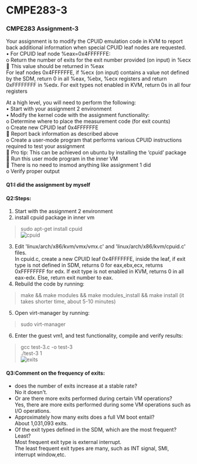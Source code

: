 # CMPE283-3

### CMPE283 Assignment-3  
Your assignment is to modify the CPUID emulation code in KVM to report back additional information when special CPUID leaf nodes are requested.  
•	For CPUID leaf node %eax=0x4FFFFFFE:  
o	Return the number of exits for the exit number provided (on input) in %ecx  
	This value should be returned in %eax  
For leaf nodes 0x4FFFFFFE, if %ecx (on input) contains a value not defined by the SDM, return 0 in all %eax, %ebx, %ecx registers and return 0xFFFFFFFF in %edx. For exit types not enabled in KVM, return 0s in all four registers  

At a high level, you will need to perform the following:  
•	Start with your assignment 2 environment  
•	Modify the kernel code with the assignment functionality:  
o	Determine where to place the measurement code (for exit counts)  
o	Create new CPUID leaf 0x4FFFFFFE  
	Report back information as described above  
o	Create a user-mode program that performs various CPUID instructions required to test your assignment  
	Pro tip: This can be achieved on ubuntu by installing the ‘cpuid’ package  
	Run this user mode program in the inner VM  
	There is no need to insmod anything like assignment 1 did  
o	Verify proper output  

#### Q1:I did the assignment by myself

#### Q2:Steps: 
1. Start with the assignment 2 environment   
2. install cpuid package in inner vm    
> sudo apt-get install cpuid  
![cpuid](https://user-images.githubusercontent.com/33148410/102020770-2b5a6100-3d30-11eb-9255-a62286e0cbf7.jpg)  
3. Edit 'linux/arch/x86/kvm/vmx/vmx.c' and 'linux/arch/x86/kvm/cpuid.c' files.  
In cpuid.c, create a new CPUID leaf 0x4FFFFFFE, inside the leaf, if exit type is not defined in SDM, returns 0 for eax,ebx,ecx, returns 0xFFFFFFFF for edx. If exit type is not enabled in KVM,  returns 0 in all eax-edx. Else, return exit number to eax.  
4. Rebuild the code by running:  
> make && make modules && make modules_install && make install (it takes shorter time, about 5-10 minutes)  
5. Open virt-manager by running:  
> sudo virt-manager  
6. Enter the guest vm1, and test functionality, compile and verify results:  
> gcc test-3.c -o test-3  
./test-3 1  
![exits](https://user-images.githubusercontent.com/33148410/102027990-b6515080-3d5c-11eb-891d-1e1d173c60ef.jpg)  

#### Q3:Comment on the frequency of exits:
- does the number of exits increase at a stable rate?  
No it doesn't.  
- Or are there more exits performed during certain VM operations?  
Yes, there are more exits performed during some VM operations such as I/O operations.  
- Approximately how many exits does a full VM boot entail?  
About 1,031,093 exits.  
- Of the exit types defined in the SDM, which are the most frequent? Least?  
Most frequent exit type is external interrupt.  
The least frequent exit types are many, such as INT signal, SMI, interrupt window,etc. 
